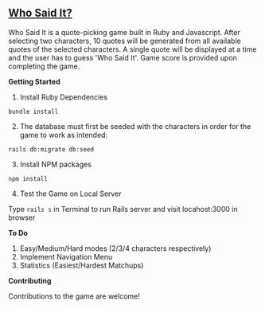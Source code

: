 ## [Who Said It?](https://whosaidit.co)

Who Said It is a quote-picking game built in Ruby and Javascript. After selecting two characters, 10 quotes will be generated from all available quotes of the selected characters. A single quote will be displayed at a time and the user has to guess 'Who Said It'. Game score is provided upon completing the game.

**Getting Started**

1. Install Ruby Dependencies

`bundle install`

2. The database must first be seeded with the characters in order for the game to work as intended:

`rails db:migrate db:seed`

3. Install NPM packages

`npm install`

4. Test the Game on Local Server

Type `rails s` in Terminal to run Rails server and visit locahost:3000 in browser

**To Do**

1. Easy/Medium/Hard modes (2/3/4 characters respectively)
2. Implement Navigation Menu
3. Statistics (Easiest/Hardest Matchups)

**Contributing**

Contributions to the game are welcome!
 
